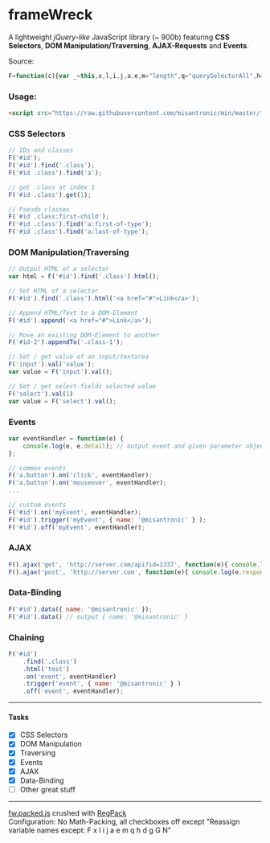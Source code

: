 frameWreck
=========

A lightweight *jQuery-like* JavaScript library (~ 900b) featuring **CSS Selectors**, **DOM Manipulation/Traversing**, **AJAX-Requests** and **Events**.

Source:
```javascript
F=function(c){var _=this,x,l,i,j,a,e,m="length",q="querySelectorAll",h="innerHTML",d=document,N,G,g;if(_.__proto__.constructor!=F)return new F(c);_.html=function(v){a=[];for(i=0;i<l;i++)e=x[i],g=h,e.tagName.match(/INP|SEL/)&&(g="value"),a.push(e[g]),v!=[]._&&(e[g]=v);return v&&this||a.join("").replace(/\s/g,"")};_.val=_.html;_.each=function(f){for(i=l;i--;)f(_[i],i);return this};_.y=function(){for(i=99;i--;)delete _[i];for(i in x)_[i]=x[i];_[m]=l=x[m]};_.find=function(s){a=[];if(!x)a=d[q](s);else for(i=l;i--;)a[i]=x[i][q](s);x=[];for(i=0;i<a[m];i++)if(a[i][m]&&!a[i].tagName.match(/SEL/))for(j=0;j<a[i][m];j++)x.push(a[i][j]);else x.push(a[i]);_.y();return this};_.get=function(g){x=[x[g]];_.y();return this};_.append=function(s){g=s.match(/^</)?0:d[q](s)[0];for(i=l;i--;)g?g.appendChild(x[i]):x[i].innerHTML+=s;return this};_.appendTo=_.append;_.on=function(v,m){for(i=l;i--;)x[i].addEventListener(v,m);return this};_.off=function(v,m){for(i=l;i--;)x[i].removeEventListener(v,m);return this};_.fire=function(v,D){for(i=l;i--;)x[i].dispatchEvent(new CustomEvent(v,{detail:D}));return this};_.ajax=function(M,u,g,d,X){with(X=new XMLHttpRequest)return onreadystatechange=function(){readyState^4||g(this)},open(M,u,g),send(d),X};_.data=function(v){for(i=l;i--;)if(v)x[i].D=v;return v?this:x[0].D};_.find(c);return this};
```

### Usage:
```html
<script src="https://raw.githubusercontent.com/misantronic/min/master/framewreck/fw.min.js"></script>
```

### CSS Selectors
```javascript
// IDs and classes
F('#id');
F('#id').find('.class');
F('#id .class').find('a');

// get .class at index 1
F('#id .class').get(1);

// Pseudo classes
F('#id .class:first-child');
F('#id .class').find('a:first-of-type');
F('#id .class').find('a:last-of-type');
```

### DOM Manipulation/Traversing
```javascript
// Output HTML of a selector
var html = F('#id').find('.class').html();

// Set HTML of a selector
F('#id').find('.class').html('<a href="#">Link</a>');

// Append HTML/Text to a DOM-Element
F('#id').append('<a href="#">Link</a>');

// Move an existing DOM-Element to another
F('#id-2').appendTo('.class-1');

// Set / get value of an input/textarea
F('input').val('value');
var value = F('input').val();

// Set / get select-fields selected value
F('select').val(1)
var value = F('select').val();
```

### Events
```javascript
var eventHandler = function(e) {
	console.log(e, e.detail); // output event and given parameter object
};

// common events
F('a.button').on('click', eventHandler);
F('a.button').on('mouseover', eventHandler);
...

// custom events
F('#id').on('myEvent', eventHandler);
F('#id').trigger('myEvent', { name: '@misantronic' } );
F('#id').off('myEvent', eventHandler);
```

### AJAX
```javascript
F().ajax('get', 'http://server.com/api?id=1337', function(e){ console.log(e.responseText) });
F().ajax('post', 'http://server.com', function(e){ console.log(e.responseText) }, { name: '@misantronic' });
```

### Data-Binding
```javascript
F('#id').data({ name: '@misantronic' });
F('#id').data() // output { name: '@misantronic' }
```

### Chaining
```javascript
F('#id')
	.find('.class')
	.html('test')
	.on('event', eventHandler)
	.trigger('event', { name: '@misantronic' } )
	.off('event', eventHandler);
```

---

#### Tasks
- [x] CSS Selectors
- [x] DOM Manipulation
- [x] Traversing
- [x] Events
- [x] AJAX
- [x] Data-Binding
- [ ] Other great stuff

---

[fw.packed.js] crushed with [RegPack]<br>
Configuration: No Math-Packing, all checkboxes off except "Reassign variable names except: F x l i j a e m q h d g G N" 

[fw.packed.js]:https://github.com/misantronic/min/blob/master/framewreck/fw.packed.js
[RegPack]:http://siorki.github.io/regPack.html